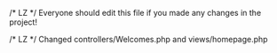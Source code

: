 /* LZ */
Everyone should edit this file if you made any changes in the project!

/* LZ */
Changed controllers/Welcomes.php and views/homepage.php

